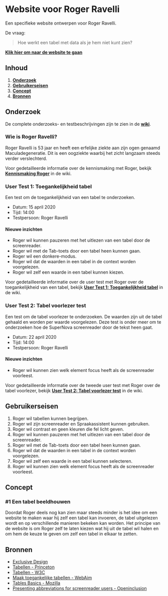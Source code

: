 # Website voor Roger Ravelli

Een specifieke website ontwerpen voor Roger Ravelli.

De vraag:

> Hoe werkt een tabel met data als je hem niet kunt zien?

[**Klik hier om naar de website te gaan**](https://qiubee.github.io/web-design/)

## Inhoud

1. [**Onderzoek**](#onderzoek)
2. [**Gebruikerseisen**](#gebruikerseisen)
3. [**Concept**](#concept)
4. [**Bronnen**](#bronnen)

## Onderzoek

De complete onderzoeks- en testbeschrijvingen zijn te zien in de [**wiki**](https://github.com/qiubee/web-design/wiki).

### Wie is Roger Ravelli?

Roger Ravelli is 53 jaar en heeft een erfelijke ziekte aan zijn ogen genaamd Maculadegeneratie. Dit is een oogziekte waarbij het zicht langzaam steeds verder verslechterd.

Voor gedetailleerde informatie over de kennismaking met Roger, bekijk [**Kennismaking Roger**](https://github.com/qiubee/web-design/wiki/Kennismaking-Roger) in de wiki.

### User Test 1: Toegankelijkheid tabel

Een test om de toegankelijkheid van een tabel te onderzoeken.

* Datum: 15 april 2020
* Tijd: 14:00
* Testpersoon: Roger Ravelli

#### Nieuwe inzichten

* Roger wil kunnen pauzeren met het uitlezen van een tabel door de screenreader.
* Roger wil met de Tab-toets door een tabel heen kunnen gaan.
* Roger wil een donkere-modus.
* Roger wil dat de waarden in een tabel in de context worden voorgelezen.
* Roger wil zelf een waarde in een tabel kunnen kiezen.

Voor gedetailleerde informatie over de user test met Roger over de toegankelijkheid van een tabel, bekijk [**User Test 1: Toegankelijkheid tabel**](https://github.com/qiubee/web-design/wiki/User-Test-1:-Toegankelijkheid-tabel) in de wiki.

### User Test 2: Tabel voorlezer test

Een test om de tabel voorlezer te onderzoeken. De waarden zijn uit de tabel gehaald en worden per waarde voorgelezen. Deze test is onder meer om te onderzoeken hoe de SuperNova screenreader door de tekst heen gaat.

* Datum: 22 april 2020
* Tijd: 14:00
* Testpersoon: Roger Ravelli

#### Nieuwe inzichten

* Roger wil kunnen zien welk element focus heeft als de screenreader voorleest.

Voor gedetailleerde informatie over de tweede user test met Roger over de tabel voorlezer, bekijk [**User Test 2: Tabel voorlezer test**](https://github.com/qiubee/web-design/wiki/User-Test-2:-Tabel-voorlezer-test) in de wiki.

## Gebruikerseisen

1. Roger wil tabellen kunnen begrijpen.
2. Roger wil zijn screenreader en Spraakassistent kunnen gebruiken.
3. Roger wil contrast en geen kleuren die fel licht geven.
4. Roger wil kunnen pauzeren met het uitlezen van een tabel door de screenreader.
5. Roger wil met de Tab-toets door een tabel heen kunnen gaan.
6. Roger wil dat de waarden in een tabel in de context worden voorgelezen.
7. Roger wil zelf een waarde in een tabel kunnen selecteren.
8. Roger wil kunnen zien welk element focus heeft als de screenreader voorleest.

## Concept

### #1 Een tabel beeldhouwen

Doordat Roger deels nog kan zien maar steeds minder is het idee om een website te maken waar hij zelf een tabel kan invoeren, de tabel uitgelezen wordt en op verschillende manieren bekeken kan worden. Het principe van de website is om Roger zelf te laten kiezen wat hij uit de tabel wil halen en om hem de keuze te geven om zelf een tabel in elkaar te zetten.

## Bronnen

* [Exclusive Design](https://exclusive-design.vasilis.nl/)
* [Tabellen - Princeton](https://accessibility.princeton.edu/resources/drupal-checklist/tables)
* [Tabellen - W3C](https://www.w3.org/WAI/tutorials/tables/)
* [Maak toegankelijke tabellen - WebAim](https://webaim.org/techniques/tables/data)
* [Tables Basics - Mozilla](https://developer.mozilla.org/en-US/docs/Learn/HTML/Tables/Basics)
* [Presenting abbreviations for screenreader users - Openinclusion](https://openinclusion.com/blog/presenting-abbreviations-acronyms-for-screen-reader-users/)